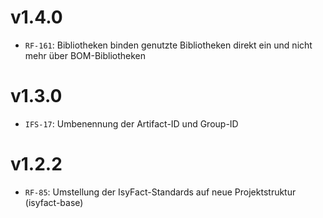 # v1.4.0
- `RF-161`: Bibliotheken binden genutzte Bibliotheken direkt ein und nicht mehr über BOM-Bibliotheken

# v1.3.0
- `IFS-17`: Umbenennung der Artifact-ID und Group-ID

# v1.2.2
- `RF-85`: Umstellung der IsyFact-Standards auf neue Projektstruktur (isyfact-base)
